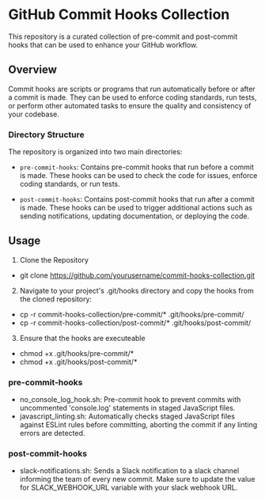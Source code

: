 # GitHub Commit Hooks Collection

This repository is a curated collection of pre-commit and post-commit hooks that can be used to enhance your GitHub workflow.

## Overview

Commit hooks are scripts or programs that run automatically before or after a commit is made. They can be used to enforce coding standards, run tests, or perform other automated tasks to ensure the quality and consistency of your codebase.

### Directory Structure

The repository is organized into two main directories:

- `pre-commit-hooks`: Contains pre-commit hooks that run before a commit is made. These hooks can be used to check the code for issues, enforce coding standards, or run tests.
  
- `post-commit-hooks`: Contains post-commit hooks that run after a commit is made. These hooks can be used to trigger additional actions such as sending notifications, updating documentation, or deploying the code.

## Usage 

1. Clone the Repository
- git clone https://github.com/yourusername/commit-hooks-collection.git

2. Navigate to your project's .git/hooks directory and copy the hooks from the cloned repository:
- cp -r commit-hooks-collection/pre-commit/* .git/hooks/pre-commit/
- cp -r commit-hooks-collection/post-commit/* .git/hooks/post-commit/

3. Ensure that the hooks are executeable
- chmod +x .git/hooks/pre-commit/*
- chmod +x .git/hooks/post-commit/*


### pre-commit-hooks
- no_console_log_hook.sh: Pre-commit hook to prevent commits with uncommented 'console.log' statements in staged JavaScript files.
- javascript_linting.sh: Automatically checks staged JavaScript files against ESLint rules before committing, aborting the commit if any linting errors are detected.
### post-commit-hooks
- slack-notifications.sh: Sends a Slack notification to a slack channel informing the team of every new commit. Make sure to update the value for SLACK_WEBHOOK_URL variable with your slack webhook URL.
